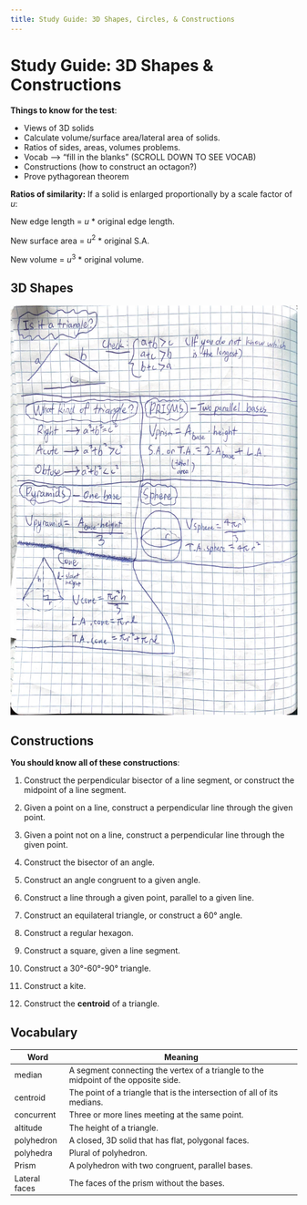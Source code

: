 ```yaml
---
title: Study Guide: 3D Shapes, Circles, & Constructions
---
```


<!-- Google tag (gtag.js) -->
<script async src="https://www.googletagmanager.com/gtag/js?id=G-0B2RL00V6Q"></script>
<script>
    window.dataLayer = window.dataLayer || [];
    function gtag(){dataLayer.push(arguments);}
    gtag('js', new Date());

    gtag('config', 'G-0B2RL00V6Q');
</script>



# Study Guide: 3D Shapes & Constructions

**Things to know for the test**:

- Views of 3D solids
- Calculate volume/surface area/lateral area of solids.
- Ratios of sides, areas, volumes problems.
- Vocab —> “fill in the blanks” (SCROLL DOWN TO SEE VOCAB)
- Constructions (how to construct an octagon?)
- Prove pythagorean theorem

**Ratios of similarity:** If a solid is enlarged proportionally by a scale factor of $u$:

New edge length = $u$ $*$ original edge length.

New surface area = $u^2$ $*$ original S.A.

New volume = $u^3$ $*$ original volume.

## 3D Shapes

![3D Shape Notes](MathSGNotes.jpg)

## Constructions

**You should know all of these constructions**:

1. Construct the perpendicular bisector of a line segment, or construct the midpoint of a line segment.

2. Given a point on a line, construct a perpendicular line through the given point.

3. Given a point not on a line, construct a perpendicular line through the given point.

4. Construct the bisector of an angle.

5. Construct an angle congruent to a given angle.

6. Construct a line through a given point, parallel to a given line.

7. Construct an equilateral triangle, or construct a 60° angle.

8. Construct a regular hexagon.

9. Construct a square, given a line segment.

10. Construct a 30°-60°-90° triangle.

11. Construct a kite.

12. Construct the **centroid** of a triangle.

## Vocabulary

Word | Meaning
--- | ---
median | A segment connecting the vertex of a triangle to the midpoint of the opposite side.
centroid | The point of a triangle that is the intersection of all of its medians.
concurrent | Three or more lines meeting at the same point.
altitude | The height of a triangle.
polyhedron | A closed, 3D solid that has flat, polygonal faces.
polyhedra | Plural of polyhedron.
Prism | A polyhedron with two congruent, parallel bases.
Lateral faces | The faces of the prism without the bases.
